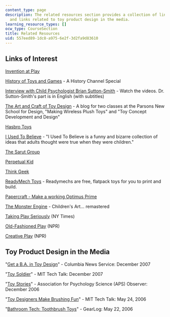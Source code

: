 ```yaml
---
content_type: page
description: The related resources section provides a collection of links of interest
  and links related to toy product design in the media.
learning_resource_types: []
ocw_type: CourseSection
title: Related Resources
uid: 557eed89-1dc8-a975-6e2f-3d2fa9d83610
---
```


Links of Interest
-----------------

[Invention at Play](http://inventionatplay.org/)

[History of Toys and Games](http://www.history.com/this-day-in-history/production-begins-on-toy-story) - A History Channel Special

[Interview with Child Psychologist Brian Sutton-Smith](http://noorderlicht.vpro.nl/afleveringen/4264752/) - Watch the videos. Dr. Sutton-Smith's part is in English (with subtitles)

[The Art and Craft of Toy Design](http://yg.typepad.com/makingtoys2/) - A blog for two classes at the Parsons New School for Design, "Making Wireless Plush Toys" and "Toy Concept Development and Design"

[Hasbro Toys](http://www.hasbro.com/)

[I Used To Believe](http://www.iusedtobelieve.com/) - "I Used To Believe is a funny and bizarre collection of ideas that adults thought were true when they were children."

[The Sarut Group](http://www.thesarutgroup.com/)

[Perpetual Kid](http://www.perpetualkid.com/)

[Think Geek](http://www.thinkgeek.com/)

[ReadyMech Toys](http://www.readymech.com/) - Readymechs are free, flatpack toys for you to print and build.

[Papercraft - Make a working Optimus Prime](http://www.paperrobots1999.com/model04.html)

[The Monster Engine](https://www.amusingplanet.com/2011/04/monster-engine-childrens-drawings.html) - Children's Art... remastered

[Taking Play Seriously](http://www.nytimes.com/2008/02/17/magazine/17play.html?_r=1&ex=1204088400&en=8d5f50950f5bed3b&ei=5070&emc=eta1&oref=slogin) (NY Times)

[Old-Fashioned Play](http://www.npr.org/templates/story/story.php?storyId=19212514&sc=emaf) (NPR)

[Creative Play](http://www.npr.org/templates/story/story.php?storyId=76838288&ps=bb1) (NPR)

Toy Product Design in the Media
-------------------------------

"[Get a B.A. in Toy Design](http://www.azcentral.com/ent/pop/articles/1206toydesign1206.html)" - Columbia News Service: December 2007

"[Toy Soldier](http://web.mit.edu/newsoffice/2007/toy-tt1212.html)" - MIT Tech Talk: December 2007

"[Toy Stories](http://psychologicalscience.org/observer/getArticle.cfm?id=2104)" - Association for Psychology Science (APS) Observer: December 2006

"[Toy Designers Make Brushing Fun](http://web.mit.edu/newsoffice/2006/toydesign-0524.html)" - MIT Tech Talk: May 24, 2006

"[Bathroom Tech: Toothbrush Toys](http://web.archive.org/web/20100812221514/http://www.gearlog.com/2006/05/bathroom_tech_toothbrush_toys.php)" - GearLog: May 22, 2006